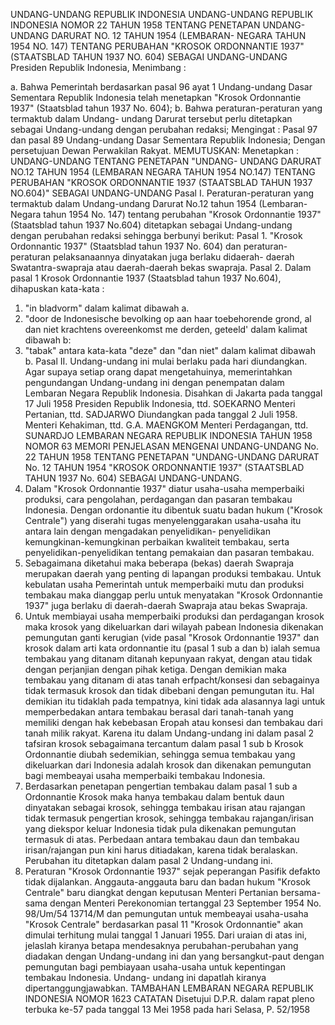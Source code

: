  UNDANG-UNDANG REPUBLIK INDONESIA UNDANG-UNDANG REPUBLIK INDONESIA NOMOR 22 TAHUN 1958 TENTANG PENETAPAN UNDANG-UNDANG DARURAT NO. 12 TAHUN 1954 (LEMBARAN- NEGARA TAHUN 1954 NO. 147) TENTANG PERUBAHAN "KROSOK ORDONNANTIE 1937" (STAATSBLAD TAHUN 1937 NO. 604) SEBAGAI UNDANG-UNDANG Presiden Republik Indonesia,
Menimbang :

a. Bahwa Pemerintah berdasarkan pasal 96 ayat 1 Undang-undang Dasar Sementara Republik Indonesia telah menetapkan "Krosok Ordonnantie 1937" (Staatsblad tahun 1937 No. 604);
b. Bahwa peraturan-peraturan yang termaktub dalam Undang- undang Darurat tersebut perlu ditetapkan sebagai Undang-undang dengan perubahan redaksi;
Mengingat :
 Pasal 97 dan pasal 89 Undang-undang Dasar Sementara Republik Indonesia; Dengan persetujuan Dewan Perwakilan Rakyat.
MEMUTUSKAN:
 Menetapkan : UNDANG-UNDANG TENTANG PENETAPAN "UNDANG- UNDANG DARURAT NO.12 TAHUN 1954 (LEMBARAN NEGARA TAHUN 1954 NO.147) TENTANG PERUBAHAN "KROSOK ORDONNANTIE 1937 (STAATSBLAD TAHUN 1937 NO.604)" SEBAGAI UNDANG-UNDANG Pasal I. Peraturan-peraturan yang termaktub dalam Undang-undang Darurat No.12 tahun 1954 (Lembaran-Negara tahun 1954 No. 147) tentang perubahan "Krosok Ordonnantie 1937" (Staatsblad tahun 1937 No.604) ditetapkan sebagai Undang-undang dengan perubahan redaksi sehingga berbunyi berikut: Pasal 1. "Krosok Ordonnantic 1937" (Staatsblad tahun 1937 No. 604) dan peraturan-peraturan pelaksanaannya dinyatakan juga berlaku didaerah- daerah Swatantra-swapraja atau daerah-daerah bekas swapraja. Pasal 2. Dalam pasal 1 Krosok Ordonnantie 1937 (Staatsblad tahun 1937 No.604), dihapuskan kata-kata :
1. "in bladvorm" dalam kalimat dibawah a.
2. "door de Indonesische bevolking op aan haar toebehorende grond, al dan niet krachtens overeenkomst me derden, geteeld' dalam kalimat dibawah b:
3. "tabak" antara kata-kata "deze" dan "dan niet" dalam kalimat dibawah b. Pasal II. Undang-undang ini mulai berlaku pada hari diundangkan. Agar supaya setiap orang dapat mengetahuinya, memerintahkan pengundangan Undang-undang ini dengan penempatan dalam Lembaran Negara Republik Indonesia. Disahkan di Jakarta pada tanggal 17 Juli 1958 Presiden Republik Indonesia, ttd. SOEKARNO Menteri Pertanian, ttd. SADJARWO Diundangkan pada tanggal 2 Juli 1958. Menteri Kehakiman, ttd. G.A. MAENGKOM Menteri Perdagangan, ttd. SUNARDJO LEMBARAN NEGARA REPUBLIK INDONESIA TAHUN 1958 NOMOR 63 MEMORI PENJELASAN MENGENAI UNDANG-UNDANG No. 22 TAHUN 1958 TENTANG PENETAPAN "UNDANG-UNDANG DARURAT No. 12 TAHUN 1954 "KROSOK ORDONNANTIE 1937" (STAATSBLAD TAHUN 1937 No. 604) SEBAGAI UNDANG-UNDANG.
1. Dalam "Krosok Ordonnantie 1937" diatur usaha-usaha memperbaiki produksi, cara pengolahan, perdagangan dan pasaran tembakau Indonesia. Dengan ordonantie itu dibentuk suatu badan hukum ("Krosok Centrale") yang diserahi tugas menyelenggarakan usaha-usaha itu antara lain dengan mengadakan penyelidikan- penyelidikan kemungkinan-kemungkinan perbaikan kwaliteit tembakau, serta penyelidikan-penyelidikan tentang pemakaian dan pasaran tembakau.
2. Sebagaimana diketahui maka beberapa (bekas) daerah Swapraja merupakan daerah yang penting di lapangan produksi tembakau. Untuk kebulatan usaha Pemerintah untuk memperbaiki mutu dan produksi tembakau maka dianggap perlu untuk menyatakan "Krosok Ordonnantie 1937" juga berlaku di daerah-daerah Swapraja atau bekas Swapraja.
3. Untuk membiayai usaha memperbaiki produksi dan perdagangan krosok maka krosok yang dikeluarkan dari wilayah pabean Indonesia dikenakan pemungutan ganti kerugian (vide pasal "Krosok Ordonnantie 1937" dan krosok dalam arti kata ordonnantie itu (pasal 1 sub a dan b) ialah semua tembakau yang ditanam ditanah kepunyaan rakyat, dengan atau tidak dengan perjanjian dengan pihak ketiga. Dengan demikian maka tembakau yang ditanam di atas tanah erfpacht/konsesi dan sebagainya tidak termasuk krosok dan tidak dibebani dengan pemungutan itu. Hal demikian itu tidaklah pada tempatnya, kini tidak ada alasannya lagi untuk memperbedakan antara tembakau berasal dari tanah-tanah yang memiliki dengan hak kebebasan Eropah atau konsesi dan tembakau dari tanah milik rakyat. Karena itu dalam Undang-undang ini dalam pasal 2 tafsiran krosok sebagaimana tercantum dalam pasal 1 sub b Krosok Ordonnantie diubah sedemikian, sehingga semua tembakau yang dikeluarkan dari Indonesia adalah krosok dan dikenakan pemungutan bagi membeayai usaha memperbaiki tembakau Indonesia.
4. Berdasarkan penetapan pengertian tembakau dalam pasal 1 sub a Ordonnantie Krosok maka hanya tembakau dalam bentuk daun dinyatakan sebagai krosok, sehingga tembakau irisan atau rajangan tidak termasuk pengertian krosok, sehingga tembakau rajangan/irisan yang diekspor keluar Indonesia tidak pula dikenakan pemungutan termasuk di atas. Perbedaan antara tembakau daun dan tembakau irisan/rajangan pun kini harus ditiadakan, karena tidak beralaskan. Perubahan itu ditetapkan dalam pasal 2 Undang-undang ini.
5. Peraturan "Krosok Ordonnantie 1937" sejak peperangan Pasifik defakto tidak dijalankan. Anggauta-anggauta baru dan badan hukum "Krosok Centrale" baru diangkat dengan keputusan Menteri Pertanian bersama-sama dengan Menteri Perekonomian tertanggal 23 September 1954 No. 98/Um/54 13714/M dan pemungutan untuk membeayai usaha-usaha "Krosok Centrale" berdasarkan pasal 11 "Krosok Ordonnantie" akan dimulai terhitung mulai tanggal 1 Januari 1955. Dari uraian di atas ini, jelaslah kiranya betapa mendesaknya perubahan-perubahan yang diadakan dengan Undang-undang ini dan yang bersangkut-paut dengan pemungutan bagi pembiayaan usaha-usaha untuk kepentingan tembakau Indonesia. Undang- undang ini dapatlah kiranya dipertanggungjawabkan. TAMBAHAN LEMBARAN NEGARA REPUBLIK INDONESIA NOMOR 1623 CATATAN Disetujui D.P.R. dalam rapat pleno terbuka ke-57 pada tanggal 13 Mei 1958 pada hari Selasa, P. 52/1958